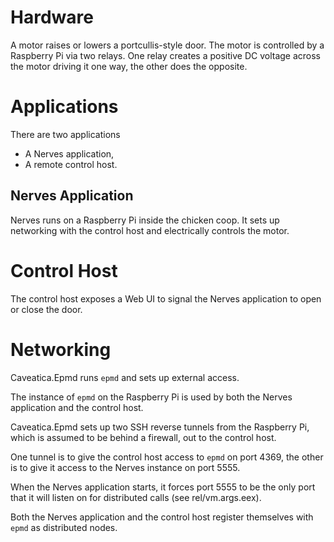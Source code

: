 # Hardware

A motor raises or lowers a portcullis-style door.
The motor is controlled by a Raspberry Pi via two relays.
One relay creates a positive DC voltage across the motor
driving it one way, the other does the opposite.

# Applications

There are two applications

* A Nerves application,
* A remote control host.

## Nerves Application

Nerves runs on a Raspberry Pi inside the chicken coop.
It sets up networking with the control host and electrically controls the motor.

# Control Host

The control host exposes a Web UI to signal the Nerves application
to open or close the door.

# Networking

Caveatica.Epmd runs `epmd` and sets up external access.

The instance of `epmd` on the Raspberry Pi is used by
both the Nerves application and the control host.

Caveatica.Epmd sets up two SSH reverse tunnels
from the Raspberry Pi, which is assumed to be behind a firewall,
out to the control host.

One tunnel is to give the control host access to `epmd` on port 4369,
the other is to give it access to the Nerves instance on port 5555.

When the Nerves application starts, it forces port 5555 to be the only
port that it will listen on for distributed calls (see rel/vm.args.eex).

Both the Nerves application and the control host register themselves
with `epmd` as distributed nodes.
